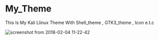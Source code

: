 # My_Theme
This Is My Kali  Llinux Theme With Shell_theme , GTK3_theme , Icon e.t.c





![screenshot from 2018-02-04 11-22-42](https://user-images.githubusercontent.com/36133617/35781422-d49fe9fe-09e1-11e8-860f-e6765b669d78.png)
